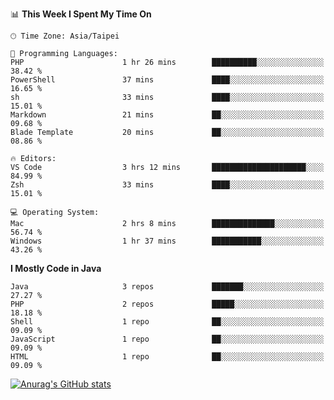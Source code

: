 <!--
<table>
  <tr>
    <td>
      <img src="./devcard.svg" alt="A dev card" width="400" hight="100%">
    </td>
    <td>
      <p>### Hi there 👋</p>
      <p>**treevel/treevel** is a ✨ _special_ ✨ repository because its `README.md` (this file) appears on your GitHub profile.</p>
      <p>Here are some ideas to get you started:</p>
      <p>- 🔭 I’m currently working on ...</p>
      <p>- 🌱 I’m currently learning ...</p>
      <p>- 👯 I’m looking to collaborate on ...</p>
      <p>- 🤔 I’m looking for help with ...</p>
      <p>- 💬 Ask me about ...</p>
      <p>- 📫 How to reach me: ...</p>
      <p>- 😄 Pronouns: ...</p>
      <p>- ⚡ Fun fact: ...</p>
    </td>
  </tr>
</table>
-->

<!--START_SECTION:waka-->
📊 **This Week I Spent My Time On** 

```text
🕑︎ Time Zone: Asia/Taipei

💬 Programming Languages: 
PHP                      1 hr 26 mins        ██████████░░░░░░░░░░░░░░░   38.42 % 
PowerShell               37 mins             ████░░░░░░░░░░░░░░░░░░░░░   16.65 % 
sh                       33 mins             ████░░░░░░░░░░░░░░░░░░░░░   15.01 % 
Markdown                 21 mins             ██░░░░░░░░░░░░░░░░░░░░░░░   09.68 % 
Blade Template           20 mins             ██░░░░░░░░░░░░░░░░░░░░░░░   08.86 % 

🔥 Editors: 
VS Code                  3 hrs 12 mins       █████████████████████░░░░   84.99 % 
Zsh                      33 mins             ████░░░░░░░░░░░░░░░░░░░░░   15.01 % 

💻 Operating System: 
Mac                      2 hrs 8 mins        ██████████████░░░░░░░░░░░   56.74 % 
Windows                  1 hr 37 mins        ███████████░░░░░░░░░░░░░░   43.26 % 
```

**I Mostly Code in Java** 

```text
Java                     3 repos             ███████░░░░░░░░░░░░░░░░░░   27.27 % 
PHP                      2 repos             █████░░░░░░░░░░░░░░░░░░░░   18.18 % 
Shell                    1 repo              ██░░░░░░░░░░░░░░░░░░░░░░░   09.09 % 
JavaScript               1 repo              ██░░░░░░░░░░░░░░░░░░░░░░░   09.09 % 
HTML                     1 repo              ██░░░░░░░░░░░░░░░░░░░░░░░   09.09 % 
```




<!--END_SECTION:waka-->

<!-- GitHub Stats Card-->
[![Anurag's GitHub stats](https://github-readme-stats.vercel.app/api?username=treevel&show_icons=true&theme=monokai&count_private=true)](https://github.com/anuraghazra/github-readme-stats)
